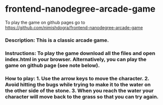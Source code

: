 frontend-nanodegree-arcade-game
===============================
To play the game on github pages go to https://github.com/nimishdogra/frontend-nanodegree-arcade-game

### Description: This is a classic arcade game.

### Instructions: To play the game download all the files and open index.html in your browser.                                                                       Alternatively, you can play the game on github page (see note below).

### How to play: 1. Use the arrow keys to move the character.                                                                                                       2. Avoid hitting the bugs while trying to make it to the water on the other side of the stone.                                                     3. When you reach the water your character will move back to the grass so that you can try again.
